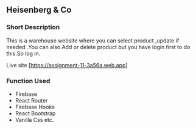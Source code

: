 
## Heisenberg & Co

### Short Description
This is a warehouse website where you can select product ,update if needed .You can also Add or delete product but you have login first to do this.So log in.

Live site [https://assignment-11-3a56a.web.app]

### Function Used 
- Firebase
- React Router
- Firebase Hooks
- React Bootstrap
- Vanilla Css etc.
